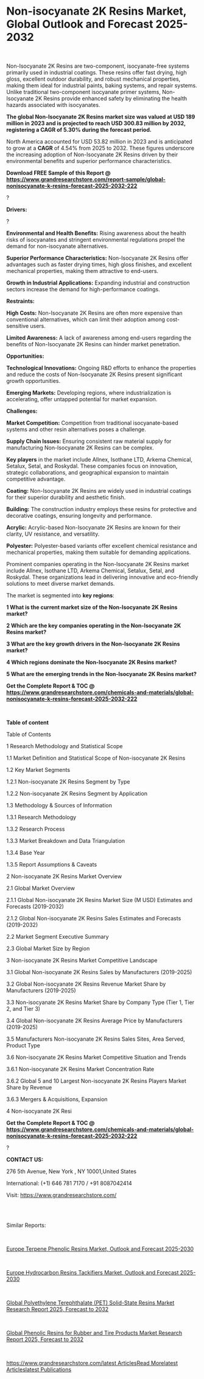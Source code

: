 <h1>Non-isocyanate 2K Resins Market, Global Outlook and Forecast 2025-2032</h1><br/><p>Non-Isocyanate 2K Resins are two-component, isocyanate-free systems primarily used in industrial coatings. These resins offer fast drying, high gloss, excellent outdoor durability, and robust mechanical properties, making them ideal for industrial paints, baking systems, and repair systems. Unlike traditional two-component isocyanate primer systems, Non-Isocyanate 2K Resins provide enhanced safety by eliminating the health hazards associated with isocyanates.</p>
 
 
 
 <p><strong>The global Non-Isocyanate 2K Resins market size was valued at USD 189 million in 2023 and is projected to reach USD 300.83 million by 2032, registering a <strong>CAGR</strong> of 5.30% during the forecast period. </strong></p>
 
 
 
 <p>North America accounted for USD 53.82 million in 2023 and is anticipated to grow at a <strong>CAGR</strong> of 4.54% from 2025 to 2032. These figures underscore the increasing adoption of Non-Isocyanate 2K Resins driven by their environmental benefits and superior performance characteristics.</p>
 
 
 
 <div><b>Download FREE Sample of this Report @ <a href="https://www.grandresearchstore.com/report-sample/global-nonisocyanate-k-resins-forecast-2025-2032-222">https://www.grandresearchstore.com/report-sample/global-nonisocyanate-k-resins-forecast-2025-2032-222</a></b></div>
 
 
 
 <p>? </p>
 
 
 
 <p><strong>Drivers:</strong></p>
 
 
 
 <p>? </p>
 
 
 
 <p><strong>Environmental and Health Benefits:</strong> Rising awareness about the health risks of isocyanates and stringent environmental regulations propel the demand for non-isocyanate alternatives.</p>
 
 
 
 <p><strong>Superior Performance Characteristics:</strong> Non-Isocyanate 2K Resins offer advantages such as faster drying times, high gloss finishes, and excellent mechanical properties, making them attractive to end-users.</p>
 
 
 
 <p><strong>Growth in Industrial Applications:</strong> Expanding industrial and construction sectors increase the demand for high-performance coatings.</p>
 
 
 
 <p><strong>Restraints:</strong></p>
 
 
 
 <p><strong>High Costs:</strong> Non-Isocyanate 2K Resins are often more expensive than conventional alternatives, which can limit their adoption among cost-sensitive users.</p>
 
 
 
 <p><strong>Limited Awareness:</strong> A lack of awareness among end-users regarding the benefits of Non-Isocyanate 2K Resins can hinder market penetration.</p>
 
 
 
 <p><strong>Opportunities:</strong></p>
 
 
 
 <p><strong>Technological Innovations:</strong> Ongoing R&D efforts to enhance the properties and reduce the costs of Non-Isocyanate 2K Resins present significant growth opportunities.</p>
 
 
 
 <p><strong>Emerging Markets:</strong> Developing regions, where industrialization is accelerating, offer untapped potential for market expansion.</p>
 
 
 
 <p><strong>Challenges:</strong></p>
 
 
 
 <p><strong>Market Competition:</strong> Competition from traditional isocyanate-based systems and other resin alternatives poses a challenge.</p>
 
 
 
 <p><strong>Supply Chain Issues:</strong> Ensuring consistent raw material supply for manufacturing Non-Isocyanate 2K Resins can be complex.</p>
 
 
 
 <p><strong>Key players</strong> in the market include Allnex, Isothane LTD, Arkema Chemical, Setalux, Setal, and Roskydal. These companies focus on innovation, strategic collaborations, and geographical expansion to maintain competitive advantage.</p>
 
 
 
 <p><strong>Coating:</strong> Non-Isocyanate 2K Resins are widely used in industrial coatings for their superior durability and aesthetic finish.</p>
 
 
 
 <p><strong>Building:</strong> The construction industry employs these resins for protective and decorative coatings, ensuring longevity and performance.</p>
 
 
 
 <p><strong>Acrylic:</strong> Acrylic-based Non-Isocyanate 2K Resins are known for their clarity, UV resistance, and versatility.</p>
 
 
 
 <p><strong>Polyester:</strong> Polyester-based variants offer excellent chemical resistance and mechanical properties, making them suitable for demanding applications.</p>
 
 
 
 <p>Prominent companies operating in the Non-Isocyanate 2K Resins market include Allnex, Isothane LTD, Arkema Chemical, Setalux, Setal, and Roskydal. These organizations lead in delivering innovative and eco-friendly solutions to meet diverse market demands.</p>
 
 
 
 <p>The market is segmented into <strong>key regions</strong>:</p>
 
 
 
 <p><strong>1 What is the current market size of the Non-Isocyanate 2K Resins market?</strong></p>
 
 
 
 <p><strong>2 Which are the key companies operating in the Non-Isocyanate 2K Resins market?</strong></p>
 
 
 
 <p><strong>3 What are the key growth drivers in the Non-Isocyanate 2K Resins market?</strong></p>
 
 
 
 <p><strong>4 Which regions dominate the Non-Isocyanate 2K Resins market?</strong></p>
 
 
 
 <p><strong>5 What are the emerging trends in the Non-Isocyanate 2K Resins market?</strong></p>
 
 
 
 <div><b>Get the Complete Report & TOC @ <a href="https://www.grandresearchstore.com/chemicals-and-materials/global-nonisocyanate-k-resins-forecast-2025-2032-222">https://www.grandresearchstore.com/chemicals-and-materials/global-nonisocyanate-k-resins-forecast-2025-2032-222</a></b></div>
 
 
 
 <p><br />
 
 <b>Table of content</b></p>
 
 
 
 <p>Table of Contents<br />
 
 1 Research Methodology and Statistical Scope<br />
 
 1.1 Market Definition and Statistical Scope of Non-isocyanate 2K Resins<br />
 
 1.2 Key Market Segments<br />
 
 1.2.1 Non-isocyanate 2K Resins Segment by Type<br />
 
 1.2.2 Non-isocyanate 2K Resins Segment by Application<br />
 
 1.3 Methodology & Sources of Information<br />
 
 1.3.1 Research Methodology<br />
 
 1.3.2 Research Process<br />
 
 1.3.3 Market Breakdown and Data Triangulation<br />
 
 1.3.4 Base Year<br />
 
 1.3.5 Report Assumptions & Caveats<br />
 
 2 Non-isocyanate 2K Resins Market Overview<br />
 
 2.1 Global Market Overview<br />
 
 2.1.1 Global Non-isocyanate 2K Resins Market Size (M USD) Estimates and Forecasts (2019-2032)<br />
 
 2.1.2 Global Non-isocyanate 2K Resins Sales Estimates and Forecasts (2019-2032)<br />
 
 2.2 Market Segment Executive Summary<br />
 
 2.3 Global Market Size by Region<br />
 
 3 Non-isocyanate 2K Resins Market Competitive Landscape<br />
 
 3.1 Global Non-isocyanate 2K Resins Sales by Manufacturers (2019-2025)<br />
 
 3.2 Global Non-isocyanate 2K Resins Revenue Market Share by Manufacturers (2019-2025)<br />
 
 3.3 Non-isocyanate 2K Resins Market Share by Company Type (Tier 1, Tier 2, and Tier 3)<br />
 
 3.4 Global Non-isocyanate 2K Resins Average Price by Manufacturers (2019-2025)<br />
 
 3.5 Manufacturers Non-isocyanate 2K Resins Sales Sites, Area Served, Product Type<br />
 
 3.6 Non-isocyanate 2K Resins Market Competitive Situation and Trends<br />
 
 3.6.1 Non-isocyanate 2K Resins Market Concentration Rate<br />
 
 3.6.2 Global 5 and 10 Largest Non-isocyanate 2K Resins Players Market Share by Revenue<br />
 
 3.6.3 Mergers & Acquisitions, Expansion<br />
 
 4 Non-isocyanate 2K Resi</p>
 
 
 
 <div><b>Get the Complete Report & TOC @ <a href="https://www.grandresearchstore.com/chemicals-and-materials/global-nonisocyanate-k-resins-forecast-2025-2032-222">https://www.grandresearchstore.com/chemicals-and-materials/global-nonisocyanate-k-resins-forecast-2025-2032-222</a></b></div>
 
 
 
 <p>? </p>
 
 
 
 <p><b>CONTACT US:</b><br />
 
 276 5th Avenue, New York , NY 10001,United States<br />
 
 International: (+1) 646 781 7170 / +91 8087042414<br />
 
 Visit: <a href="https://www.grandresearchstore.com/">https://www.grandresearchstore.com/</a><br />
 
 <br />
 
 <br />
 
 Similar Reports:<br />
 
 <br />
 
 <a href="https://www.grandresearchstore.com/chemicals-and-materials/europe-terpene-phenolic-resins-forecast-2025-2030-150">Europe Terpene Phenolic Resins Market, Outlook and Forecast 2025-2030</a><br />
 
 <br />
 
 <a href="https://www.grandresearchstore.com/chemicals-and-materials/europe-hydrocarbon-resins-tackifiers-forecast-2025-2030-331">Europe Hydrocarbon Resins Tackifiers Market, Outlook and Forecast 2025-2030</a><br />
 
 <br />
 
 <a href="https://www.grandresearchstore.com/chemicals-and-materials/global-polyethylene-terephthalate-solidstate-resins-2025-2032-479">Global Polyethylene Terephthalate (PET) Solid-State Resins Market Research Report 2025, Forecast to 2032</a><br />
 
 <br />
 
 <a href="https://www.grandresearchstore.com/chemicals-and-materials/global-phenolic-resins-for-rubber-tire-s-2025-2032-926">Global Phenolic Resins for Rubber and Tire Products Market Research Report 2025, Forecast to 2032</a><br />
 
 <br />
 
 <a href="https://gyeongbokgung.com">https://www.grandresearchstore.com/</a><a href="https://hallyeomaritime.com">latest Articles</a><a href="https://jingwansa.com">Read More</a><a href="https://nguoiviet.jp/">latest Articles</a><a href="https://www.intelmarketresearch.com/">latest Publications</a></p>